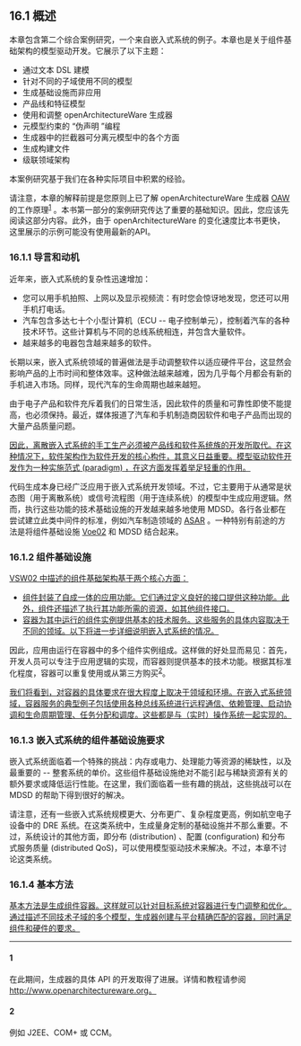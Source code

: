 ## 16.1 概述
本章包含第二个综合案例研究，一个来自嵌入式系统的例子。本章也是关于组件基础架构的模型驱动开发。它展示了以下主题：

- 通过文本 DSL 建模
- 针对不同的子域使用不同的模型
- 生成基础设施而非应用
- 产品线和特征模型
- 使用和调整 openArchitectureWare 生成器
- 元模型约束的 “伪声明 ”编程
- 生成器中的拦截器可分离元模型中的各个方面
- 生成构建文件
- 级联领域架构

本案例研究基于我们在各种实际项目中积累的经验。

请注意，本章的解释前提是您原则上已了解 openArchitectureWare 生成器 [OAW](../ref.md#oaw) 的工作原理<sup>[1](#1)</sup> 。本书第一部分的案例研究传达了重要的基础知识。因此，您应该先阅读这部分内容。此外，由于 openArchitectureWare 的变化速度比本书更快，这里展示的示例可能没有使用最新的API。

### 16.1.1 导言和动机
近年来，嵌入式系统的复杂性迅速增加：
- 您可以用手机拍照、上网以及显示视频流：有时您会惊讶地发现，您还可以用手机打电话。
- 汽车包含多达七十个小型计算机（ECU -- 电子控制单元），控制着汽车的各种技术环节。这些计算机与不同的总线系统相连，并包含大量软件。
- 越来越多的电器包含越来越多的软件。

长期以来，嵌入式系统领域的普遍做法是手动调整软件以适应硬件平台，这显然会影响产品的上市时间和整体效率。这种做法越来越难，因为几乎每个月都会有新的手机进入市场。同样，现代汽车的生命周期也越来越短。

由于电子产品和软件充斥着我们的日常生活，因此软件的质量和可靠性即使不能提高，也必须保持。最近，媒体报道了汽车和手机制造商因软件和电子产品而出现的大量产品质量问题。

<ins>因此，离散嵌入式系统的手工生产必须被产品线和软件系统族的开发所取代。在这种情况下，软件架构作为软件开发的核心构件，其意义日益重要。模型驱动软件开发作为一种实施范式 (paradigm) ，在这方面发挥着举足轻重的作用。</ins>

代码生成本身已经广泛应用于嵌入式系统开发领域。不过，它主要用于从通常是状态图（用于离散系统）或信号流程图（用于连续系统）的模型中生成应用逻辑。然而，执行这些功能的技术基础设施的开发越来越多地使用 MDSD。各行各业都在尝试建立此类中间件的标准，例如汽车制造领域的 [ASAR](../ref.md#asar) 。一种特别有前途的方法是将组件基础设施 [Voe02](../ref.md#voe02) 和 MDSD 结合起来。

### 16.1.2 组件基础设施
<ins>[VSW02](../ref.md#vsw02) 中描述的组件基础架构基于两个核心方面：</ins>
- <ins>组件封装了自成一体的应用功能。它们通过定义良好的接口提供这种功能。此外，组件还描述了执行其功能所需的资源，如其他组件接口。</ins>
- <ins>容器为其中运行的组件实例提供基本的技术服务。这些服务的具体内容取决于不同的领域。以下将进一步详细说明嵌入式系统的情况。</ins>

因此，应用由运行在容器中的多个组件实例组成。这样做的好处显而易见：首先，开发人员可以专注于应用逻辑的实现，而容器则提供基本的技术功能。根据其标准化程度，容器可以重复使用或从第三方购买<sup>[2](#2)</sup>。

<ins>我们将看到，对容器的具体要求在很大程度上取决于领域和环境。在嵌入式系统领域，容器服务的典型例子包括使用各种总线系统进行远程通信、依赖管理、启动协调和生命周期管理、任务分配和调度。这些都是与（实时）操作系统一起实现的。</ins>

### 16.1.3 嵌入式系统的组件基础设施要求
嵌入式系统面临着一个特殊的挑战：内存或电力、处理能力等资源的稀缺性，以及最重要的 -- 整套系统的单价。这些组件基础设施绝对不能引起与稀缺资源有关的额外要求或降低运行性能。在这里，我们面临着一些有趣的挑战，这些挑战可以在 MDSD 的帮助下得到很好的解决。

请注意，还有一些嵌入式系统规模更大、分布更广、复杂程度更高，例如航空电子设备中的 DRE 系统。在这类系统中，生成量身定制的基础设施并不那么重要。不过，系统设计的其他方面，即分布 (distribution) 、配置 (configuration) 和分布式服务质量 (distributed QoS)，可以使用模型驱动技术来解决。不过，本章不讨论这类系统。

### 16.1.4 基本方法
<ins>基本方法是生成组件容器。这样就可以针对目标系统对容器进行专门调整和优化。通过描述不同技术子域的多个模型，生成器创建与平台精确匹配的容器，同时满足组件和硬件的要求。</ins>

---
#### 1
在此期间，生成器的具体 API 的开发取得了进展。详情和教程请参阅 http://www.openarchitectureware.org。

#### 2
例如 J2EE、COM+ 或 CCM。
